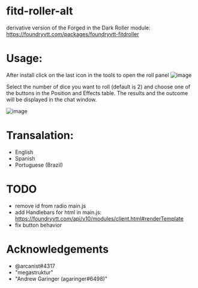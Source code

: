 # fitd-roller-alt
derivative version of the Forged in the Dark Roller module: https://foundryvtt.com/packages/foundryvtt-fitdroller

# Usage:
After install click on the last icon in the tools to open the roll panel
![image](https://user-images.githubusercontent.com/662913/177671969-41c48c61-5317-4895-8cbc-4acdb631d88f.png)

Select the number of dice you want to roll (default is 2) and choose one of the buttons in the Position and Effects table. The results and the outcome will be displayed in the chat window.

![image](https://user-images.githubusercontent.com/662913/177671190-0cc656c2-f0ae-4881-8ffa-a6f63a79a4b9.png)

# Transalation:
- English
- Spanish
- Portuguese (Brazil)


# TODO

- remove id from radio main.js
- add Handlebars for html in main.js: https://foundryvtt.com/api/v10/modules/client.html#renderTemplate
- fix button behavior

# Acknowledgements

- @arcanist#4317 
- "megastruktur"
- "Andrew Garinger (agaringer#6498)"
